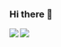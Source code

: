 ### Hi there 👋

<!--
**julia-baptista/julia-baptista** is a ✨ _special_ ✨ repository because its `README.md` (this file) appears on your GitHub profile.

Here are some ideas to get you started:

- 🔭 I’m currently working on ...
- 🌱 I’m currently learning ...
- 👯 I’m looking to collaborate on ...
- 🤔 I’m looking for help with ...
- 💬 Ask me about ...
- 📫 How to reach me: ...
- 😄 Pronouns: ...
- ⚡ Fun fact: ...
-->

<a href="https://github.com/anuraghazra/github-readme-stats">
  <img align="center" src="https://github-readme-stats.vercel.app/api/top-langs/?username=anuraghazra&langs_count=4" />
</a>
<a href="https://github.com/Brenojbs/github-readme-stats">
  <img align="left" src="https://github-readme-stats.vercel.app/api?username=Brenojbs&show_icons=true" />
</a>
